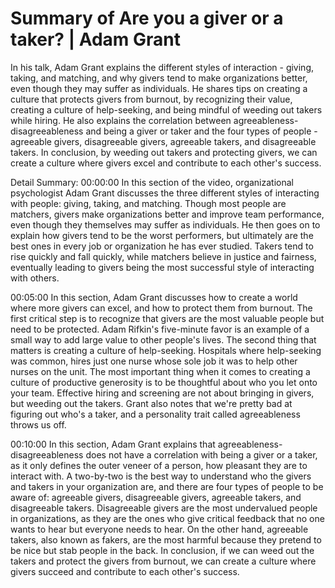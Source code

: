 # Summary of Are you a giver or a taker? | Adam Grant

In his talk, Adam Grant explains the different styles of interaction - giving, taking, and matching, and why givers tend to make organizations better, even though they may suffer as individuals. He shares tips on creating a culture that protects givers from burnout, by recognizing their value, creating a culture of help-seeking, and being mindful of weeding out takers while hiring. He also explains the correlation between agreeableness-disagreeableness and being a giver or taker and the four types of people - agreeable givers, disagreeable givers, agreeable takers, and disagreeable takers. In conclusion, by weeding out takers and protecting givers, we can create a culture where givers excel and contribute to each other's success.

Detail Summary: 
00:00:00
In this section of the video, organizational psychologist Adam Grant discusses the three different styles of interacting with people: giving, taking, and matching. Though most people are matchers, givers make organizations better and improve team performance, even though they themselves may suffer as individuals. He then goes on to explain how givers tend to be the worst performers, but ultimately are the best ones in every job or organization he has ever studied. Takers tend to rise quickly and fall quickly, while matchers believe in justice and fairness, eventually leading to givers being the most successful style of interacting with others.

00:05:00
In this section, Adam Grant discusses how to create a world where more givers can excel, and how to protect them from burnout. The first critical step is to recognize that givers are the most valuable people but need to be protected. Adam Rifkin's five-minute favor is an example of a small way to add large value to other people's lives. The second thing that matters is creating a culture of help-seeking. Hospitals where help-seeking was common, hires just one nurse whose sole job it was to help other nurses on the unit. The most important thing when it comes to creating a culture of productive generosity is to be thoughtful about who you let onto your team. Effective hiring and screening are not about bringing in givers, but weeding out the takers. Grant also notes that we're pretty bad at figuring out who's a taker, and a personality trait called agreeableness throws us off.

00:10:00
In this section, Adam Grant explains that agreeableness-disagreeableness does not have a correlation with being a giver or a taker, as it only defines the outer veneer of a person, how pleasant they are to interact with. A two-by-two is the best way to understand who the givers and takers in your organization are, and there are four types of people to be aware of: agreeable givers, disagreeable givers, agreeable takers, and disagreeable takers. Disagreeable givers are the most undervalued people in organizations, as they are the ones who give critical feedback that no one wants to hear but everyone needs to hear. On the other hand, agreeable takers, also known as fakers, are the most harmful because they pretend to be nice but stab people in the back. In conclusion, if we can weed out the takers and protect the givers from burnout, we can create a culture where givers succeed and contribute to each other's success.

